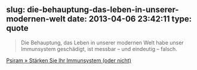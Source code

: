 slug: die-behauptung-das-leben-in-unserer-modernen-welt
date: 2013-04-06 23:42:11
type: quote
---

> Die Behauptung, das Leben in unserer modernen Welt habe unser Immunsystem geschädigt, ist messbar – und eindeutig – falsch.

[Psiram » Stärken Sie Ihr Immunsystem (oder nicht)](http://blog.psiram.com/2013/01/starken-sie-ihr-immunsystem-oder-nicht/)
